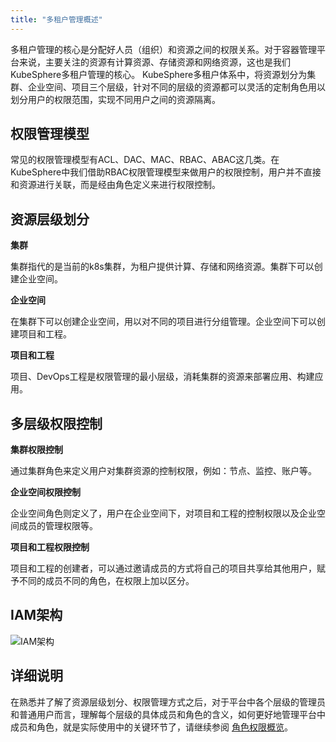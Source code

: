 ```yaml
---
title: "多租户管理概述"
---
```


多租户管理的核心是分配好人员（组织）和资源之间的权限关系。对于容器管理平台来说，主要关注的资源有计算资源、存储资源和网络资源，这也是我们KubeSphere多租户管理的核心。
KubeSphere多租户体系中，将资源划分为集群、企业空间、项目三个层级，针对不同的层级的资源都可以灵活的定制角色用以划分用户的权限范围，实现不同用户之间的资源隔离。


## 权限管理模型

常见的权限管理模型有ACL、DAC、MAC、RBAC、ABAC这几类。在KubeSphere中我们借助RBAC权限管理模型来做用户的权限控制，用户并不直接和资源进行关联，而是经由角色定义来进行权限控制。

## 资源层级划分

**集群**

集群指代的是当前的k8s集群，为租户提供计算、存储和网络资源。集群下可以创建企业空间。

**企业空间**

在集群下可以创建企业空间，用以对不同的项目进行分组管理。企业空间下可以创建项目和工程。

**项目和工程**

项目、DevOps工程是权限管理的最小层级，消耗集群的资源来部署应用、构建应用。

## 多层级权限控制

**集群权限控制**

通过集群角色来定义用户对集群资源的控制权限，例如：节点、监控、账户等。

**企业空间权限控制**

企业空间角色则定义了，用户在企业空间下，对项目和工程的控制权限以及企业空间成员的管理权限等。

**项目和工程权限控制**

项目和工程的创建者，可以通过邀请成员的方式将自己的项目共享给其他用户，赋予不同的成员不同的角色，在权限上加以区分。

## IAM架构

![IAM架构](/api-design.png)


## 详细说明

在熟悉并了解了资源层级划分、权限管理方式之后，对于平台中各个层级的管理员和普通用户而言，理解每个层级的具体成员和角色的含义，如何更好地管理平台中成员和角色，就是实际使用中的关键环节了，请继续参阅 [角色权限概览](../role-overview)。